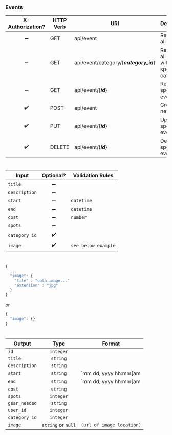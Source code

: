 ### **Events**

X-Authorization?   | HTTP Verb | URI                                         | Description
:----------------: | --------- | ------------------------------------------- | -------------------------------------------------
:heavy_minus_sign: | GET       | api/event                                   | Retrieves all events.
:heavy_minus_sign: | GET       | api/event/category/{***category_id***}      | Retrieves all events within specified category.
:heavy_minus_sign: | GET       | api/event/{***id***}                        | Retrieves specified event.
:heavy_check_mark: | POST      | api/event                                   | Creates new event.
:heavy_check_mark: | PUT       | api/event/{***id***}                        | Updates specified event.
:heavy_check_mark: | DELETE    | api/event/{***id***}                        | Deletes specified event.

#
Input         | Optional?          | Validation Rules
------------- | :----------------: | ----------------
`title`       | :heavy_minus_sign: |
`description` | :heavy_minus_sign: |
`start`       | :heavy_minus_sign: | `datetime`
`end`         | :heavy_minus_sign: | `datetime`
`cost`        | :heavy_minus_sign: | `number`
`spots`       | :heavy_minus_sign: |
`category_id` | :heavy_check_mark: |
`image`       | :heavy_check_mark: | `see below example`

#
```javascript
{
  ...
  "image": {
    "file" : "data:image..."
    "extension" : "jpg"
  }
}
```
or
```javascript
{
  "image": {}
}
```

#
Output        | Type               | Format
------------- | :----------------: | --------------------------
`id`          | `integer`          |
`title`       | `string`           |
`description` | `string`           |
`start`       | `string`           | `mm dd, yyyy hh:mm[am|pm]`
`end`         | `string`           | `mm dd, yyyy hh:mm[am|pm]`
`cost`        | `string`           |
`spots`       | `integer`          |
`gear_needed` | `string`           |
`user_id`     | `integer`          |
`category_id` | `integer`          |
`image`       | `string` or `null` | `(url of image location)`
